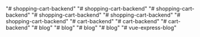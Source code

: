 "# shopping-cart-backend" 
"# shopping-cart-backend" 
"# shopping-cart-backend" 
"# shopping-cart-backend" 
"# shopping-cart-backend" 
"# shopping-cart-backend" 
"# cart-backend" 
"# cart-backend" 
"# cart-backend" 
"# blog" 
"# blog" 
"# blog" 
"# blog" 
"# vue-express-blog" 
